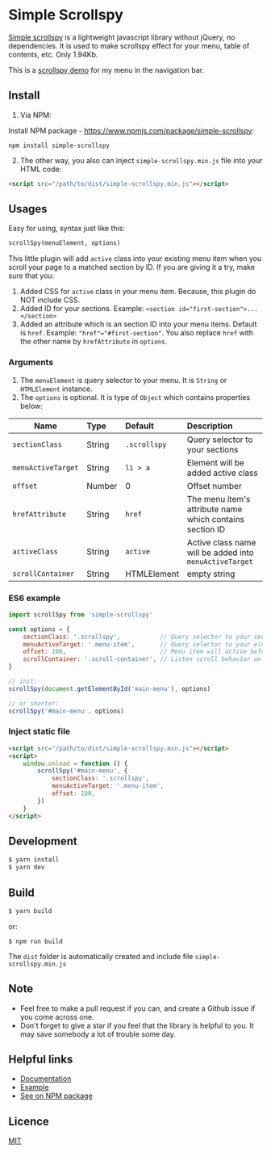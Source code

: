 # Simple Scrollspy

[Simple scrollspy](https://kimyvgy.github.io/simple-scrollspy) is a lightweight javascript library without jQuery,
no dependencies. It is used to make scrollspy effect for your menu, table of contents, etc.
Only 1.94Kb.

This is a [scrollspy demo](https://kimyvgy.github.io/simple-scrollspy/demo) for my menu in the navigation bar.

## Install
1. Via NPM:

Install NPM package - https://www.npmjs.com/package/simple-scrollspy:

```npm
npm install simple-scrollspy
```

2. The other way, you also can inject `simple-scrollspy.min.js` file into your HTML code:

```html
<script src="/path/to/dist/simple-scrollspy.min.js"></script>
```

## Usages

Easy for using, syntax just like this:

```html
scrollSpy(menuElement, options)
```

This little plugin will add `active` class into your existing menu item when you scroll your page to a matched section by ID.
If you are giving it a try, make sure that you:
1. Added CSS for `active` class in your menu item. Because, this plugin do NOT include CSS.
2. Added ID for your sections.
    Example: `<section id="first-section">...</section>`
3. Added an attribute which is an section ID into your menu items. Default is `href`.
    Example: `"href"="#first-section"`.
You also replace `href` with the other name by `hrefAttribute` in `options`.

### Arguments

1. The `menuElement` is query selector to your menu. It is `String` or `HTMLElement` instance.
2. The `options` is optional. It is type of `Object` which contains properties below:

| Name               | Type               | Default       | Description                        |
|--------------------|:-------------------|:--------------|:-----------------------------------|
| `sectionClass`     | String             | `.scrollspy`  | Query selector to your sections    |
| `menuActiveTarget` | String             | `li > a`      | Element will be added active class |
| `offset`           | Number             | 0             | Offset number                      |
| `hrefAttribute`    | String             | `href`        | The menu item's attribute name which contains section ID |
| `activeClass`      | String             | `active`      | Active class name will be added into `menuActiveTarget`|
| `scrollContainer`  | String|HTMLElement | empty string  | User Defined Scrolling Container |

### ES6 example

```js
import scrollSpy from 'simple-scrollspy'

const options = {
    sectionClass: '.scrollspy',           // Query selector to your sections
    menuActiveTarget: '.menu-item',       // Query selector to your elements that will be added `active` class
    offset: 100,                          // Menu item will active before scroll to a matched section 100px
    scrollContainer: '.scroll-container', // Listen scroll behavior on `.scroll-container` instead of `window`
}

// init:
scrollSpy(document.getElementById('main-menu'), options)

// or shorter:
scrollSpy('#main-menu', options)
```

### Inject static file

```html
<script src="/path/to/dist/simple-scrollspy.min.js"></script>
<script>
    window.onload = function () {
        scrollSpy('#main-menu', {
            sectionClass: '.scrollspy',
            menuActiveTarget: '.menu-item',
            offset: 100,
        })
    }
</script>
```

## Development

```bash
$ yarn install
$ yarn dev
```

## Build
```bash
$ yarn build
```
or:
```npm
$ npm run build
```
The `dist` folder is automatically created and include file `simple-scrollspy.min.js`

## Note
- Feel free to make a pull request if you can, and create a Github issue if you come across one.
- Don't forget to give a star if you feel that the library is helpful to you. It may save somebody a lot of trouble some day.

## Helpful links
- [Documentation](https://kimyvgy.github.io/simple-scrollspy)
- [Example](https://kimyvgy.github.io/simple-scrollspy/demo)
- [See on NPM package](https://www.npmjs.com/package/simple-scrollspy)

## Licence
[MIT](./LICENSE)
